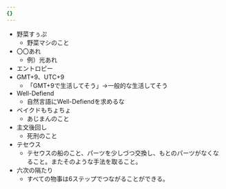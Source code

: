 ```yaml
---
{}
---
```

  

- 野菜すぅぷ
    - 野菜マシのこと
- 〇〇あれ
    - 例）光あれ
- エントロピー
- GMT+9、UTC+9
    - 「GMT+9で生活してそう」→一般的な生活してそう
- Well-Defiend
    - 自然言語にWell-Defiendを求めるな
- ベイクドもちょちょ
    - あじまんのこと
- 主文後回し
    - 死刑のこと
- テセウス
    - テセウスの船のこと、パーツを少しづつ交換し、もとのパーツがなくなること。またそのような手法を取ること。
- 六次の隔たり
    - すべての物事は6ステップでつながることができる。